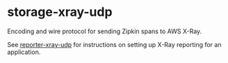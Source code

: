 # storage-xray-udp

Encoding and wire protocol for sending Zipkin spans to AWS X-Ray.

See [reporter-xray-udp](../reporter-xray-udp) for instructions on setting up
X-Ray reporting for an application.
